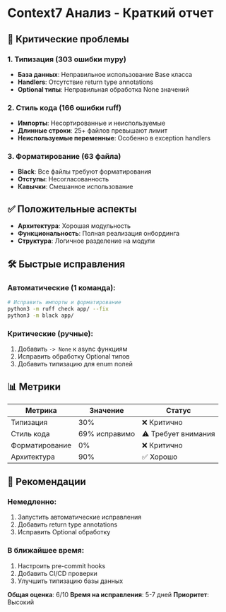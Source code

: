 # Context7 Анализ - Краткий отчет

## 🚨 Критические проблемы

### 1. Типизация (303 ошибки mypy)
- **База данных**: Неправильное использование Base класса
- **Handlers**: Отсутствие return type annotations
- **Optional типы**: Неправильная обработка None значений

### 2. Стиль кода (166 ошибки ruff)
- **Импорты**: Несортированные и неиспользуемые
- **Длинные строки**: 25+ файлов превышают лимит
- **Неиспользуемые переменные**: Особенно в exception handlers

### 3. Форматирование (63 файла)
- **Black**: Все файлы требуют форматирования
- **Отступы**: Несогласованность
- **Кавычки**: Смешанное использование

## ✅ Положительные аспекты

- **Архитектура**: Хорошая модульность
- **Функциональность**: Полная реализация онбординга
- **Структура**: Логичное разделение на модули

## 🛠️ Быстрые исправления

### Автоматические (1 команда):
```bash
# Исправить импорты и форматирование
python3 -m ruff check app/ --fix
python3 -m black app/
```

### Критические (ручные):
1. Добавить `-> None` к async функциям
2. Исправить обработку Optional типов
3. Добавить типизацию для enum полей

## 📊 Метрики

| Метрика | Значение | Статус |
|---------|----------|--------|
| Типизация | 30% | ❌ Критично |
| Стиль кода | 69% исправимо | ⚠️ Требует внимания |
| Форматирование | 0% | ❌ Критично |
| Архитектура | 90% | ✅ Хорошо |

## 🎯 Рекомендации

### Немедленно:
1. Запустить автоматические исправления
2. Добавить return type annotations
3. Исправить Optional обработку

### В ближайшее время:
1. Настроить pre-commit hooks
2. Добавить CI/CD проверки
3. Улучшить типизацию базы данных

**Общая оценка**: 6/10
**Время на исправления**: 5-7 дней
**Приоритет**: Высокий 